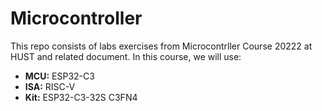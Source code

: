 Microcontroller
===========
This repo consists of labs exercises from Microcontrller Course 20222 at HUST and related document. In this course, we will use:

- **MCU:** ESP32-C3
- **ISA:** RISC-V
- **Kit:** ESP32-C3-32S C3FN4